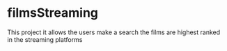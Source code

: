 # filmsStreaming
This project it allows the users make a search the films are highest ranked in the streaming platforms
